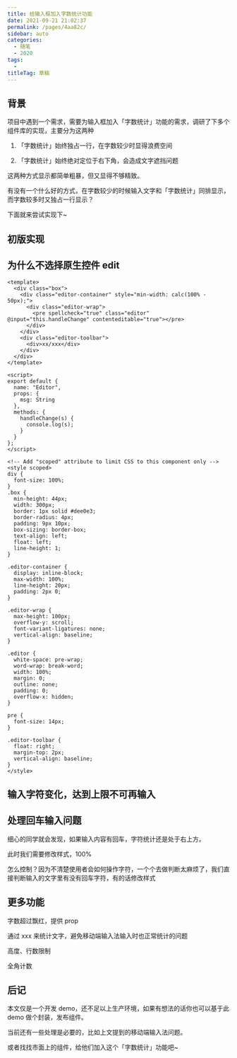 ```yaml
---
title: 给输入框加入字数统计功能
date: 2021-09-21 21:02:37
permalink: /pages/4aa82c/
sidebar: auto
categories: 
  - 随笔
  - 2020
tags: 
  - 
titleTag: 草稿
---
```

## 背景

项目中遇到一个需求，需要为输入框加入「字数统计」功能的需求，调研了下多个组件库的实现，主要分为这两种

1. 「字数统计」始终独占一行，在字数较少时显得浪费空间


2. 「字数统计」始终绝对定位于右下角，会造成文字遮挡问题


这两种方式显示都简单粗暴，但又显得不够精致。

有没有一个什么好的方式，在字数较少的时候输入文字和「字数统计」同排显示，而字数较多时又独占一行显示？

下面就来尝试实现下~

## 初版实现

## 为什么不选择原生控件 edit

```vue
<template>
  <div class="box">
    <div class="editor-container" style="min-width: calc(100% - 50px);">
      <div class="editor-wrap">
        <pre spellcheck="true" class="editor" @input="this.handleChange" contenteditable="true"></pre>
      </div>
    </div>
    <div class="editor-toolbar">
      <div>xx/xxx</div>
    </div>
  </div>
</template>

<script>
export default {
  name: "Editor",
  props: {
    msg: String
  },
  methods: {
    handleChange(s) {
      console.log(s);
    }
  }
};
</script>

<!-- Add "scoped" attribute to limit CSS to this component only -->
<style scoped>
div {
  font-size: 100%;
}
.box {
  min-height: 44px;
  width: 300px;
  border: 1px solid #dee0e3;
  border-radius: 4px;
  padding: 9px 10px;
  box-sizing: border-box;
  text-align: left;
  float: left;
  line-height: 1;
}

.editor-container {
  display: inline-block;
  max-width: 100%;
  line-height: 20px;
  padding: 2px 0;
}

.editor-wrap {
  max-height: 100px;
  overflow-y: scroll;
  font-variant-ligatures: none;
  vertical-align: baseline;
}

.editor {
  white-space: pre-wrap;
  word-wrap: break-word;
  width: 100%;
  margin: 0;
  outline: none;
  padding: 0;
  overflow-x: hidden;
}

pre {
  font-size: 14px;
}

.editor-toolbar {
  float: right;
  margin-top: 2px;
  vertical-align: baseline;
}
</style>
```

## 输入字符变化，达到上限不可再输入


## 处理回车输入问题

细心的同学就会发现，如果输入内容有回车，字符统计还是处于右上方。

此时我们需要修改样式，100%

怎么控制？因为不清楚使用者会如何操作字符，一个个去做判断太麻烦了，我们直接判断输入的文字里有没有回车字符，有的话修改样式

## 更多功能

字数超过飘红，提供 prop

通过 xxx 来统计文字，避免移动端输入法输入时也正常统计的问题

高度、行数限制

全角计数

## 后记

本文仅是一个开发 demo，还不足以上生产环境，如果有想法的话你也可以基于此 demo 做个封装，发布组件。

当前还有一些处理是必要的，比如上文提到的移动端输入法问题。

或者找找市面上的组件，给他们加入这个「字数统计」功能吧~